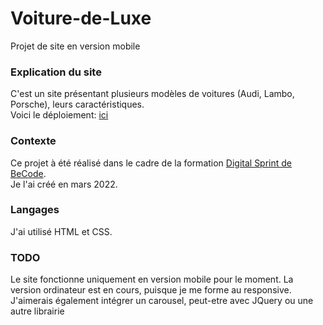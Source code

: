 # Voiture-de-Luxe
Projet de site en version mobile

### Explication du site
C'est un site présentant plusieurs modèles de voitures (Audi, Lambo, Porsche), leurs caractéristiques. <br>
Voici le déploiement: [ici](https://hanaelle.github.io/Voiture-de-Luxe/)

### Contexte
Ce projet à été réalisé dans le cadre de la formation [Digital Sprint de BeCode](https://becode.org/learn/digital-sprint/). <br>
Je l'ai créé en mars 2022.

### Langages
J'ai utilisé HTML et CSS.

### TODO
Le site fonctionne uniquement en version mobile pour le moment. La version ordinateur est en cours, puisque je me forme au responsive. <br>
J'aimerais également intégrer un carousel, peut-etre avec JQuery ou une autre librairie
